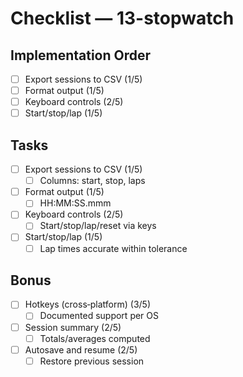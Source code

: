 # Checklist — 13-stopwatch

## Implementation Order
- [ ] Export sessions to CSV (1/5)
- [ ] Format output (1/5)
- [ ] Keyboard controls (2/5)
- [ ] Start/stop/lap (1/5)

## Tasks

- [ ] Export sessions to CSV (1/5)
  - [ ] Columns: start, stop, laps

- [ ] Format output (1/5)
  - [ ] HH:MM:SS.mmm

- [ ] Keyboard controls (2/5)
  - [ ] Start/stop/lap/reset via keys

- [ ] Start/stop/lap (1/5)
  - [ ] Lap times accurate within tolerance

## Bonus

- [ ] Hotkeys (cross‑platform) (3/5)
  - [ ] Documented support per OS

- [ ] Session summary (2/5)
  - [ ] Totals/averages computed

- [ ] Autosave and resume (2/5)
  - [ ] Restore previous session
